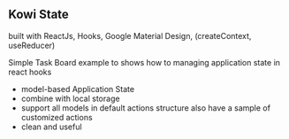 ## Kowi State
built with ReactJs, Hooks, Google Material Design, (createContext, useReducer)

Simple Task Board example to shows how to managing application state in react hooks

- model-based Application State
- combine with local storage
- support all models in default actions structure also have a sample of customized actions
- clean and useful
